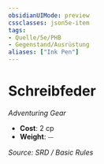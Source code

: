 ```yaml
---
obsidianUIMode: preview
cssclasses: json5e-item
tags:
- Quelle/5e/PHB
- Gegenstand/Ausrüstung
aliases: ["Ink Pen"]
---
```

# Schreibfeder
*Adventuring Gear*  

- **Cost**: 2 cp
- **Weight**: ⏤

*Source: SRD / Basic Rules*
